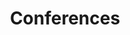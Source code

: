 ---
title: Conferences
longTitle: 'Conferences'
tags:
- gccommon
relatedTerm:
- "[[Meetings Trade shows]]"
use:
- "[[Seminars Conventions Conferences Colloquiums Sympo]]"
---